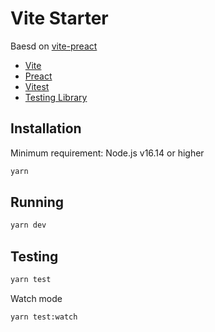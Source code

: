 # Vite Starter

Baesd on [vite-preact](https://vite.new/preact)

- [Vite](https://vitejs.dev/)
- [Preact](https://preactjs.com/)
- [Vitest](https://vitest.dev/)
- [Testing Library](https://testing-library.com/)

## Installation

Minimum requirement: Node.js v16.14 or higher

```bash
yarn
```

## Running

```bash
yarn dev
```

## Testing

```bash
yarn test
```

Watch mode

```bash
yarn test:watch
```